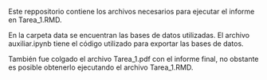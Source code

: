 Este reppositorio contiene los archivos necesarios para ejecutar el informe en Tarea_1.RMD.

En la carpeta data se encuentran las bases de datos utilizadas.
El archivo auxiliar.ipynb tiene el código utilizado para exportar las bases de datos.

También fue colgado el archivo Tarea_1.pdf con el informe final, no obstante es posible obtenerlo ejecutando el archivo Tarea_1.RMD.
